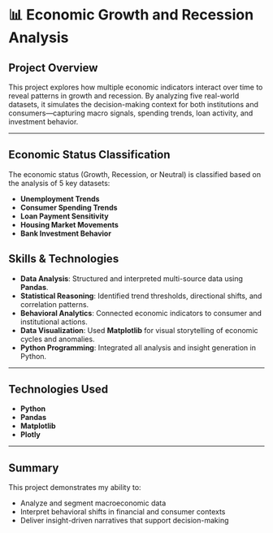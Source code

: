 # 📊 Economic Growth and Recession Analysis 
## Project Overview
This project explores how multiple economic indicators interact over time to reveal patterns in growth and recession. By analyzing five real-world datasets, it simulates the decision-making context for both institutions and consumers—capturing macro signals, spending trends, loan activity, and investment behavior.

---

## Economic Status Classification

The economic status (Growth, Recession, or Neutral) is classified based on the analysis of 5 key datasets:

- **Unemployment Trends**
- **Consumer Spending Trends**
- **Loan Payment Sensitivity**
- **Housing Market Movements**
- **Bank Investment Behavior**


## Skills & Technologies

- **Data Analysis**: Structured and interpreted multi-source data using **Pandas**.
- **Statistical Reasoning**: Identified trend thresholds, directional shifts, and correlation patterns.
- **Behavioral Analytics**: Connected economic indicators to consumer and institutional actions.
- **Data Visualization**: Used **Matplotlib** for visual storytelling of economic cycles and anomalies.
- **Python Programming**: Integrated all analysis and insight generation in Python.


---
## Technologies Used
- **Python**
- **Pandas**
- **Matplotlib**
- **Plotly**
---
## Summary
This project demonstrates my ability to:
- Analyze and segment macroeconomic data
- Interpret behavioral shifts in financial and consumer contexts
- Deliver insight-driven narratives that support decision-making
